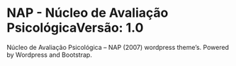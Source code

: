 # NAP - Núcleo de Avaliação PsicológicaVersão: 1.0

Núcleo de Avaliação Psicológica – NAP (2007) wordpress theme’s. Powered by Wordpress and Bootstrap.
